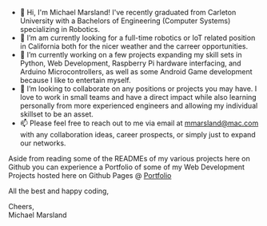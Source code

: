 - 👋 Hi, I'm Michael Marsland! I've recently graduated from Carleton University with a Bachelors of Engineering (Computer Systems) specializing in Robotics.
- 👀 I’m am currently looking for a full-time robotics or IoT related position in California both for the nicer weather and the carreer opportunities.
- 🌱 I’m currently working on a few projects expanding my skill sets in Python, Web Development, Raspberry Pi hardware interfacing, and Arduino Microcontrollers, as well as some Android Game development because I like to entertain myself.
- 💞️ I’m looking to collaborate on any positions or projects you may have. I love to work in small teams and have a direct impact while also learning personally from more experienced engineers and allowing my individual skillset to be an asset.
- 📫 Please feel free to reach out to me via email at mmarsland@mac.com with any collaboration ideas, career prospects, or simply just to expand our networks.

Aside from reading some of the READMEs of my various projects here on Github you can experience a Portfolio of some of my Web Development Projects hosted here on Github Pages @ [Portfolio](https://mmarsland.github.io/Portfolio/)

All the best and happy coding,

Cheers,  
Michael Marsland

<!---
MMarsland/MMarsland is a ✨ special ✨ repository because its `README.md` (this file) appears on your GitHub profile.
You can click the Preview link to take a look at your changes.
--->
